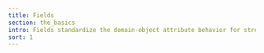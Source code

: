 ```yaml
---
title: Fields
section: the_basics
intro: Fields standardize the domain-object attribute behavior for streams configured data.
sort: 1
---
```

